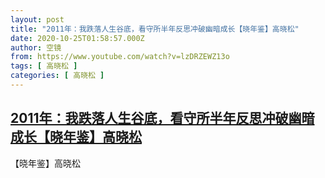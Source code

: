 ```yaml
---
layout: post
title: "2011年：我跌落人生谷底，看守所半年反思冲破幽暗成长【晓年鉴】高晓松"
date: 2020-10-25T01:58:57.000Z
author: 空镜
from: https://www.youtube.com/watch?v=lzDRZEWZ13o
tags: [ 高晓松 ]
categories: [ 高晓松 ]
---
```

<!--1603591137000-->
[2011年：我跌落人生谷底，看守所半年反思冲破幽暗成长【晓年鉴】高晓松](https://www.youtube.com/watch?v=lzDRZEWZ13o)
------

<div>
【晓年鉴】高晓松
</div>
